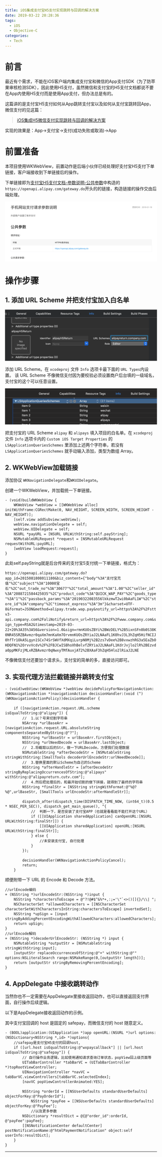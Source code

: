 ```yaml
---
title: iOS集成支付宝H5支付实现跳转与回调的解决方案
date: 2019-03-22 20:28:36
tags:
  - iOS
  - Objective-C
categories:
  - Tech
---
```

# 前言

最近有个需求，不能在iOS客户端内集成支付宝和微信的App支付SDK（为了防苹果审核检测SDK），因此使用H5支付，虽然微信和支付宝的H5支付文档都说不要在App内使用H5支付而是使用App支付，但办法总是有的。

这篇讲的是支付宝H5支付如何从App跳转支付宝以及如何从支付宝跳转回App，微信支付的见这篇：
>  [iOS集成H5微信支付实现跳转与回调的解决方案](https://paaatrick.com/2019-03-22-ios-wxpay-h5-solution/)


实现的效果是：App→支付宝→支付(成功失败或取消)→App


<!-- more -->

# 前置准备

本项目使用WKWebView，前置动作是后端小伙伴已经处理好支付宝H5支付下单链接，客户端接收到下单链接后的操作。

下单链接即为[支付宝H5支付文档-参数说明-公共参数](https://docs.open.alipay.com/203/107090/)中构造的`https://openapi.alipay.com/gateway.do`开头的的链接，构造链接的操作交由后端处理。

![](https://raw.githubusercontent.com/Fongim/personal_blog_image/master/image/20190322204641.png)

# 操作步骤

## 1. 添加 URL Scheme 并把支付宝加入白名单

![](https://raw.githubusercontent.com/Fongim/personal_blog_image/master/image/20190322175421.png)

添加 URL Scheme。在 `xcodeproj` 文件 `Info` 选项卡最下面的 `URL Types`内设置。 该 URL Scheme 不像微信支付因为要校验必须设置商户后台填的一级域名，支付宝的这个可以任意设置。


![](https://raw.githubusercontent.com/Fongim/personal_blog_image/master/image/20190322175420.png)

把支付宝的 URL Scheme `alipay` 和 `alipays` 填入项目的白名单。在 `xcodeproj` 文件 `Info` 选项卡内的 `Custom iOS Target Properties` 的 `LSApplicationQueriesSchemes` 里添加上述两个字符串，若没有 `LSApplicationQueriesSchemes` 就手动输入添加，类型为数组 Array。


## 2. WKWebView加载链接

添加协议 `WKNavigationDelegate`和`WKUIDelegate`。

创建一个WKWebView，并加载统一下单链接。

```objc
- (void)buildWKWebView {
    WKWebView *webView = [[WKWebView alloc] initWithFrame:CGRectMake(0, NAV_HEIGHT, SCREEN_WIDTH, SCREEN_HEIGHT - NAV_HEIGHT)];
    [self.view addSubview:webView];
    webView.navigationDelegate = self;
    webView.UIDelegate = self;
    NSURL *payURL = [NSURL URLWithString:self.payString];
    NSMutableURLRequest *request = [NSMutableURLRequest requestWithURL:payURL];
    [webView loadRequest:request];
}
```

此处self.payString就是后台传来的支付宝5支付统一下单链接，格式为：

`https://openapi.alipay.com/gateway.do?app_id=2015081808011180&biz_content={"body"%3A"支付宝充值"%2C"subject"%3A"10000宝石"%2C"out_trade_no"%3A"30677"%2C"total_amount"%3A"1.00"%2C"seller_id"%3A"2088721584425035"%2C"product_code"%3A"QUICK_WAP_PAY"%2C"goods_type"%3A"1"%2C"passback_params"%3A"20190322083556lkkzmwT2wi0bAaFL1W"%2C"store_id"%3A"company"%2C"timeout_express"%3A"3m"}&charset=UTF-8&format=JSON&method=alipay.trade.wap.pay&notify_url=https%3A%2F%2Fsttv3-api.company.com%2FaliNotify&return_url=https%3A%2F%2Fwww.company.com&sign_type=RSA2&timestamp=2019-03-22+20%3A35%3A56&version=1.0&sign=rmnKUOsZBYi%2BWzDELY%2B5ixnSFn0b0S38K0NR45SRZBAvmzr0qaXm7mnKaXm7OrvmnKUOsZRYiaJ2LNAaFL1K0hvJ3L3hZqH5HifNCIJ0hfTr1OkA5Lgyn1SCx74SrSWVfXdMXqiLurpN0Mj%2B2zs7vDee%2B8vxwzhRG3a5EaZbOHDQFN1%2OrvvVcdv%2F%2FBJCwISBhoXhBelvfZRYiaJ2LNAaFL1KdrJvjlo2lR%2BEzvda0ppMKFzjMLxRZBAvmzr0qNwxyTMfAuxjAT2%2BXAaF3hZqH5Hlo2lRiaJ2LNE`

不像微信支付还要加个请求头，支付宝的简单的多，直接访问即可。


## 3. 实现代理方法拦截链接并跳转支付宝

```objc
- (void)webView:(WKWebView *)webView decidePolicyForNavigationAction:(WKNavigationAction *)navigationAction decisionHandler:(void (^)(WKNavigationActionPolicy))decisionHandler {

    if ([navigationAction.request.URL.scheme isEqualToString:@"alipay"]) {
        //  1.以？号来切割字符串
        NSArray *urlBaseArr = [navigationAction.request.URL.absoluteString componentsSeparatedByString:@"?"];
        NSString *urlBaseStr = urlBaseArr.firstObject;
        NSString *urlNeedDecode = urlBaseArr.lastObject;
        //  2.将截取以后的Str，做一下URLDecode，方便我们处理数据
        NSMutableString *afterDecodeStr = [NSMutableString stringWithString:[SmallTools decoderUrlEncodeStr:urlNeedDecode]];
        //  3.替换里面的默认Scheme为自己的Scheme
        NSString *afterHandleStr = [afterDecodeStr stringByReplacingOccurrencesOfString:@"alipays" withString:@"alipayreturn.cutv.com"];
        //  4.然后把处理后的，和最开始切割的做下拼接，就得到了最终的字符串
        NSString *finalStr = [NSString stringWithFormat:@"%@?%@",urlBaseStr, [SmallTools urlEncodeStr:afterHandleStr]];
        
        dispatch_after(dispatch_time(DISPATCH_TIME_NOW, (int64_t)(0.5 * NSEC_PER_SEC)), dispatch_get_main_queue(), ^{
            //  判断一下，是否安装了支付宝APP（也就是看看能不能打开这个URL）
            if ([[UIApplication sharedApplication] canOpenURL:[NSURL URLWithString:finalStr]]) {
                [[UIApplication sharedApplication] openURL:[NSURL URLWithString:finalStr]];
            } else {
                //未安装支付宝, 自行处理
            }
        });
        
        decisionHandler(WKNavigationActionPolicyCancel);
        return;
    }
```


顺便附带一下 URL 的 Encode 和 Decode 方法。


```objc
//urlEncode编码
+ (NSString *)urlEncodeStr:(NSString *)input {
    NSString *charactersToEscape = @"?!@#$^&%*+,:;='\"`<>()[]{}/\\| ";
    NSCharacterSet *allowedCharacters = [[NSCharacterSet characterSetWithCharactersInString:charactersToEscape] invertedSet];
    NSString *upSign = [input stringByAddingPercentEncodingWithAllowedCharacters:allowedCharacters];
    return upSign;
}
//urlEncode解码
+ (NSString *)decoderUrlEncodeStr: (NSString *) input {
    NSMutableString *outputStr = [NSMutableString stringWithString:input];
    [outputStr replaceOccurrencesOfString:@"+" withString:@"" options:NSLiteralSearch range:NSMakeRange(0,[outputStr length])];
    return [outputStr stringByRemovingPercentEncoding];
}
```


## 4. AppDelegate 中接收跳转动作

当然你也不一定需要在AppDelegate里接收返回动作，也可以直接返回支付界面，自行操作后续逻辑。

以下是AppDelegate接收返回动作的示例。

其中支付宝回调的 host 是固定的 safepay，而微信支付的 host 随意定义。

```objc
- (BOOL)application:(UIApplication *)app openURL:(NSURL *)url options:(NSDictionary<NSString *,id> *)options{
    //safepay是支付宝H5支付的回调host, 
    if ([url.host isEqualToString:@"wxpaycallback"] || [url.host isEqualToString:@"safepay"]) {
        // 自行操作业务逻辑，比如使用通知请求查询订单状态，popView回上级页面等
        UITabBarController *tabBarVC = (UITabBarController *)topRootViewController;
        UINavigationController *navVC = tabBarVC.viewControllers[tabBarVC.selectedIndex];
        [navVC popViewControllerAnimated:YES];
        
        NSString *orderId = [[NSUserDefaults standardUserDefaults] objectForKey:@"PayOrderId"];
            NSString *payFee = [[NSUserDefaults standardUserDefaults] objectForKey:@"PayFee"];
            //以及更多参数
        NSDictionary *resultDict = @{@"order_id":orderId, @"payFee":payFee};
        [[NSNotificationCenter defaultCenter] postNotificationName:@"htmlPaymentNotification" object:self userInfo:resultDict];
    }
}
```

---

